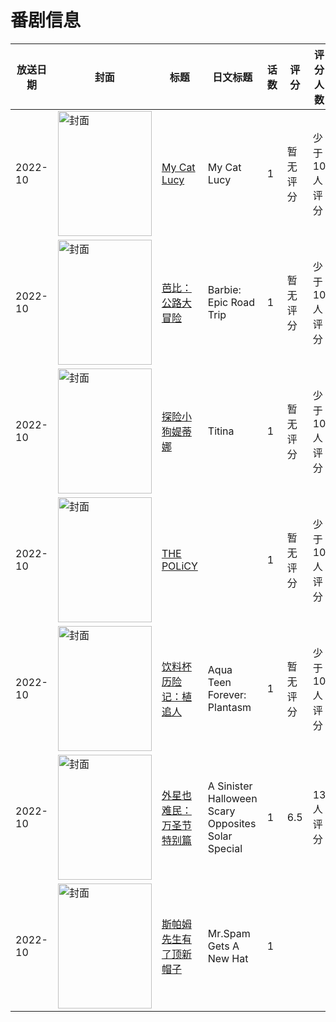 # 番剧信息

|放送日期|封面|标题|日文标题|话数|评分|评分人数|
|---|---|---|---|---|---|---|
|2022-10|<img src="//lain.bgm.tv/pic/cover/c/ac/5d/410143_0y00R.jpg" alt="封面" style="width:150px;height:200px;object-fit:cover;">|[My Cat Lucy](https://bangumi.tv/subject/410143)|My Cat Lucy|1|暂无评分|少于10人评分|
|2022-10|<img src="//lain.bgm.tv/pic/cover/c/f6/d8/527192_0518F.jpg" alt="封面" style="width:150px;height:200px;object-fit:cover;">|[芭比：公路大冒险](https://bangumi.tv/subject/527192)|Barbie: Epic Road Trip|1|暂无评分|少于10人评分|
|2022-10|<img src="//lain.bgm.tv/pic/cover/c/73/c1/510918_MX6Ks.jpg" alt="封面" style="width:150px;height:200px;object-fit:cover;">|[探险小狗媞蒂娜](https://bangumi.tv/subject/510918)|Titina|1|暂无评分|少于10人评分|
|2022-10|<img src="//lain.bgm.tv/pic/cover/c/2e/06/422147_37Fcf.jpg" alt="封面" style="width:150px;height:200px;object-fit:cover;">|[THE POLiCY](https://bangumi.tv/subject/422147)||1|暂无评分|少于10人评分|
|2022-10|<img src="//lain.bgm.tv/pic/cover/c/18/86/461515_6Rs6l.jpg" alt="封面" style="width:150px;height:200px;object-fit:cover;">|[饮料杯历险记：植追人](https://bangumi.tv/subject/461515)|Aqua Teen Forever: Plantasm|1|暂无评分|少于10人评分|
|2022-10|<img src="//lain.bgm.tv/pic/cover/c/94/90/442518_6hn6k.jpg" alt="封面" style="width:150px;height:200px;object-fit:cover;">|[外星也难民：万圣节特别篇](https://bangumi.tv/subject/442518)|A Sinister Halloween Scary Opposites Solar Special|1|6.5|13人评分|
|2022-10|<img src="//lain.bgm.tv/pic/cover/c/3e/ce/465170_A1dZa.jpg" alt="封面" style="width:150px;height:200px;object-fit:cover;">|[斯帕姆先生有了顶新帽子](https://bangumi.tv/subject/465170)|Mr.Spam Gets A New Hat|1|||
